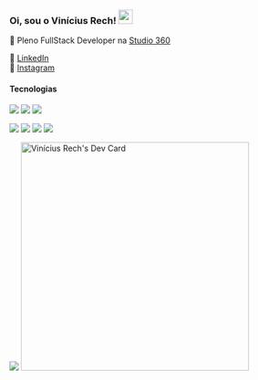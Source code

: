 ### Oi, sou o Vinícius Rech! <img src="https://media.giphy.com/media/hvRJCLFzcasrR4ia7z/giphy.gif" width="25px">

:elephant: Pleno FullStack Developer na [Studio 360](https://studio360.app/)

:briefcase: <a href="https://www.linkedin.com/in/vinicius-rech/" target="_blank">LinkedIn</a><br>
:camera_flash: <a href="https://www.instagram.com/vinicius.r3ch/" target="_blank">Instagram</a><br>

#### Tecnologias
<p>
  <img src="https://img.shields.io/badge/PHP-777BB4?style=for-the-badge&logo=php&logoColor=white" />
  <img src="https://img.shields.io/badge/Laravel-FF2D20?style=for-the-badge&logo=laravel&logoColor=white" />
  <img src="https://img.shields.io/badge/MySQL-00758F?style=for-the-badge&logo=mysql&logoColor=white" />
  
</p>
<p>
  <img src="https://img.shields.io/badge/JS-F7DF1E?style=for-the-badge&logo=javascript&logoColor=black" />
  <img src="https://img.shields.io/badge/CSS3-1572B6?style=for-the-badge&logo=css3&logoColor=white" />
  <img src="https://img.shields.io/badge/Sass-CC6699?style=for-the-badge&logo=sass&logoColor=white" />
  <img src="https://img.shields.io/badge/HTML5-E34F26?style=for-the-badge&logo=html5&logoColor=white" />
</p>
<img src="https://img.shields.io/badge/KDE%20neon-219FA9?style=for-the-badge&logo=kde&logoColor=black" />
<a href="https://app.daily.dev/Rech"><img src="https://api.daily.dev/devcards/060e24d161a7465cbe8f596fcac8fa7c.png?r=byf" width="400" alt="Vinícius Rech's Dev Card"/></a>
